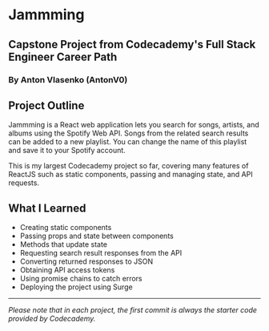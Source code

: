 # Jammming
## Capstone Project from Codecademy's Full Stack Engineer Career Path
### By Anton Vlasenko (AntonV0)  
## Project Outline
Jammming is a React web application lets you search for songs, artists, and albums using the Spotify Web API. Songs from the related search results can be added to a new playlist. You can change the name of this playlist and save it to your Spotify account. 

This is my largest Codecademy project so far, covering many features of ReactJS such as static components, passing and managing state, and API requests.
## What I Learned
  - Creating static components
  - Passing props and state between components
  - Methods that update state
  - Requesting search result responses from the API
  - Converting returned responses to JSON
  - Obtaining API access tokens
  - Using promise chains to catch errors
  - Deploying the project using Surge
***
*Please note that in each project, the first commit is always the starter code provided by Codecademy.*
